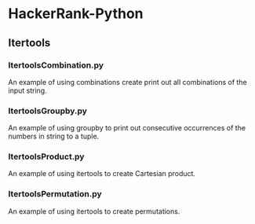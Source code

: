 # HackerRank-Python

## Itertools

### ItertoolsCombination.py
An example of using combinations create print out all combinations of the input string.

### ItertoolsGroupby.py
An example of using groupby to print out consecutive occurrences of the numbers in string to a tuple. 

### ItertoolsProduct.py
An example of using itertools to create Cartesian product.

### ItertoolsPermutation.py
An example of using itertools to create permutations.
